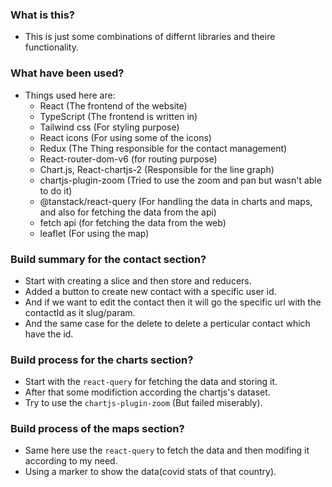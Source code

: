 ### What is this?

- This is just some combinations of differnt libraries and theire functionality.

### What have been used?

- Things used here are:
  - React (The frontend of the website)
  - TypeScript (The frontend is written in)
  - Tailwind css (For styling purpose)
  - React icons (For using some of the icons)
  - Redux (The Thing responsible for the contact management)
  - React-router-dom-v6 (for routing purpose)
  - Chart.js, React-chartjs-2 (Responsible for the line graph)
  - chartjs-plugin-zoom (Tried to use the zoom and pan but wasn't able to do it)
  - @tanstack/react-query (For handling the data in charts and maps, and also for fetching the data from the api)
  - fetch api (for fetching the data from the web)
  - leaflet (For using the map)

### Build summary for the contact section?

- Start with creating a slice and then store and reducers.
- Added a button to create new contact with a specific user id.
- And if we want to edit the contact then it will go the specific url with the contactId as it slug/param.
- And the same case for the delete to delete a perticular contact which have the id.

### Build process for the charts section?

- Start with the `react-query` for fetching the data and storing it.
- After that some modifiction according the chartjs's dataset.
- Try to use the `chartjs-plugin-zoom` (But failed miserably).

### Build process of the maps section?

- Same here use the `react-query` to fetch the data and then modifing it according to my need.
- Using a marker to show the data(covid stats of that country).
